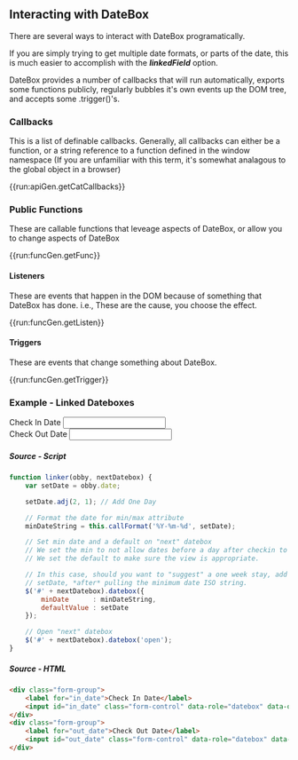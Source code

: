 ## Interacting with DateBox

There are several ways to interact with DateBox programatically.

If you are simply trying to get multiple date formats, or parts of the date, this is much easier
to accomplish with the ___linkedField___ option.

DateBox provides a number of callbacks that will run automatically, exports some functions publicly, regularly bubbles it's own events up the DOM tree, and accepts some .trigger()'s.

### Callbacks

This is a list of definable callbacks.  Generally, all callbacks can either be a function, or a string reference to a function defined in the window namespace (If you are unfamiliar with this term, it's somewhat analagous to the global object in a browser)

{{run:apiGen.getCatCallbacks}}

### Public Functions

These are callable functions that leveage aspects of DateBox, or allow you to change aspects of DateBox

{{run:funcGen.getFunc}}

#### Listeners

These are events that happen in the DOM because of something that DateBox has done.  i.e., These are the cause, you choose the effect.

{{run:funcGen.getListen}}

#### Triggers

These are events that change something about DateBox.

{{run:funcGen.getTrigger}}

### Example - Linked Dateboxes

<script type="text/javascript">
function linker(obby, nextDatebox) {
    var setDate = obby.date;

    setDate.adj(2, 1); // Add One Day

    // Format the date for min/max attribute
    minDateString = this.callFormat('%Y-%m-%d', setDate);

    // Set min date and a default on "next" datebox
    $('#' + nextDatebox).datebox({
        minDate      : minDateString,
        defaultValue : setDate
    });

    // Open "next" datebox
    $('#' + nextDatebox).datebox('open');
}
</script>
<div class="form-group">
	<label for="in_date">Check In Date</label>
	<input id="in_date" class="form-control" data-role="datebox" data-options='{"mode":"calbox","afterToday":true,"closeCallback":"linker","closeCallbackArgs":["out_date"]}' type="text">
</div>
<div class="form-group">
	<label for="out_date">Check Out Date</label>
	<input id="out_date" class="form-control" data-role="datebox" data-options='{"mode":"calbox"}' type="text">
</div>

##### Source - Script
```js
function linker(obby, nextDatebox) {
    var setDate = obby.date;

    setDate.adj(2, 1); // Add One Day

    // Format the date for min/max attribute
    minDateString = this.callFormat('%Y-%m-%d', setDate);

    // Set min date and a default on "next" datebox
    // We set the min to not allow dates before a day after checkin to be picked.
    // We set the default to make sure the view is appropriate.

    // In this case, should you want to "suggest" a one week stay, add 6 more days to
    // setDate, *after* pulling the minimum date ISO string.
    $('#' + nextDatebox).datebox({
        minDate      : minDateString,
        defaultValue : setDate
    });

    // Open "next" datebox
    $('#' + nextDatebox).datebox('open');
}
```

##### Source - HTML
```html
<div class="form-group">
	<label for="in_date">Check In Date</label>
	<input id="in_date" class="form-control" data-role="datebox" data-options='{"mode":"calbox","afterToday":true,"closeCallback":"linker","closeCallbackArgs":["out_date"]}' type="text">
</div>
<div class="form-group">
	<label for="out_date">Check Out Date</label>
	<input id="out_date" class="form-control" data-role="datebox" data-options='{"mode":"calbox"}' type="text">
</div>
``` 
